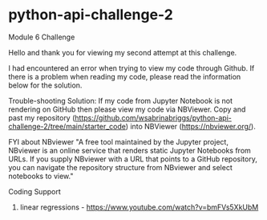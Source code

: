# python-api-challenge-2
Module 6 Challenge 

Hello and thank you for viewing my second attempt at this challenge. 

I had encountered an error when trying to view my code through Github. If there is a problem when reading my code, please read the information below for the solution.

Trouble-shooting Solution:
If my code from Jupyter Notebook is not rendering on GitHub then please view my code via NBViewer. Copy and past my repository (https://github.com/wsabrinabriggs/python-api-challenge-2/tree/main/starter_code) into NBViewer (https://nbviewer.org/).

FYI about NBviewer
"A free tool maintained by the Jupyter project, NBviewer is an online service that renders static Jupyter Notebooks from URLs. If you supply NBviewer with a URL that points to a GitHub repository, you can navigate the repository structure from NBviewer and select notebooks to view."



Coding Support
1. linear regressions - https://www.youtube.com/watch?v=bmFVs5XkUbM
